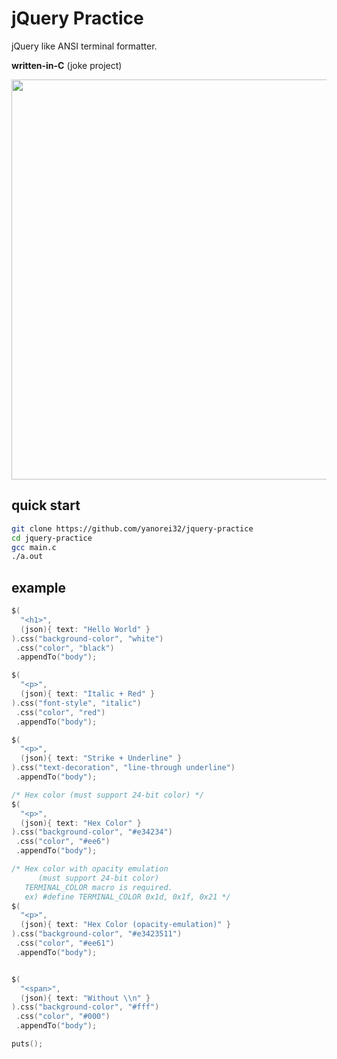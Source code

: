 # jQuery Practice

jQuery like ANSI terminal formatter.

**written-in-C** (joke project)


<img src=https://user-images.githubusercontent.com/11992915/167632311-ca44ace6-95f5-4e87-b189-c22848901ed5.png width=640px>

## quick start

```bash
git clone https://github.com/yanorei32/jquery-practice
cd jquery-practice
gcc main.c
./a.out
```

## example

```c
$(
  "<h1>",
  (json){ text: "Hello World" }
).css("background-color", "white")
 .css("color", "black")
 .appendTo("body");

$(
  "<p>",
  (json){ text: "Italic + Red" }
).css("font-style", "italic")
 .css("color", "red")
 .appendTo("body");

$(
  "<p>",
  (json){ text: "Strike + Underline" }
).css("text-decoration", "line-through underline")
 .appendTo("body");

/* Hex color (must support 24-bit color) */
$(
  "<p>",
  (json){ text: "Hex Color" }
).css("background-color", "#e34234")
 .css("color", "#ee6")
 .appendTo("body");

/* Hex color with opacity emulation
      (must support 24-bit color)
   TERMINAL_COLOR macro is required.
   ex) #define TERMINAL_COLOR 0x1d, 0x1f, 0x21 */
$(
  "<p>",
  (json){ text: "Hex Color (opacity-emulation)" }
).css("background-color", "#e3423511")
 .css("color", "#ee61")
 .appendTo("body");


$(
  "<span>",
  (json){ text: "Without \\n" }
).css("background-color", "#fff")
 .css("color", "#000")
 .appendTo("body");

puts();
```
